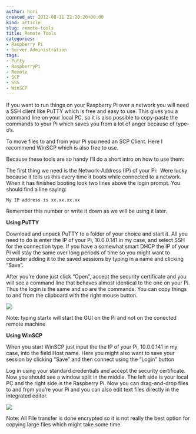 ```yaml
---
author: hori
created_at: 2012-08-11 22:20:20+00:00
kind: article
slug: remote-tools
title: Remote Tools
categories:
- Raspberry Pi
- Server Administration
tags:
- Putty
- RaspberryPi
- Remote
- SCP
- SSS
- WinSCP
---
```


If you want to run things on your Raspberry Pi over a network you will need a SSH client like PuTTY which is free and easy to use. This gives you a command line on your local PC, so it is also possible to copy-paste the commands to your Pi which saves you from a lot of anger because of type-o’s.

To move files to and from your Pi you need an SCP Client. Here I recommend WinSCP which is also free to use.

Because these tools are so handy I’ll do a short intro on how to use them:

The first thing we need is the Network-Address (IP) of your Pi:  Were lucky because it tells us this every time it boots while connected to a network. When it has finished booting look two lines above the login prompt. You should find a line saying:

    
    My IP address is xx.xx.xx.xx


Remember this number or write it down as we will be using it later.

**Using PuTTY**

Download and unpack PuTTY to a folder of your choice and start it. All you need to do is enter the IP of your Pi, 10.0.0.141 in my case, and select SSH for the connection type. If you have a somewhat smart DHCP the IP of your Pi will stay the same over long periods of time so you might want to consider adding it to the saved sessions by typing in a name and clicking “Save”.

After you’re done just click “Open”, accept the security certificate and you will see a command line that behaves almost identical to the one on your Pi. Thus the login is the same and so are the commands. You can copy things to and from the clipboard with the right mouse button.

![](/images/2012/putty2-300x233.jpg)

Note: typing startx will start the GUI on the Pi and not on the conected remote machine

**Using WinSCP**

When you start WinSCP just input the the IP of your Pi, 10.0.0.141 in my case, into the field Host name. Here you might also want to save your session by clicking “Save” and then connect using the “Login” button

Log in using your standard credentials and accept the security certificate. Now you should see a window split in the middle. The left side is your local PC and the right side is the Raspberry Pi. Now you can drag-and-drop files to and from you’re your Pi and you can also edit text files directly in the integrated editor.

![](/images/2012/winscp2-300x229.jpg)

Note: All File transfer is done encrypted so it is not really the best option for copying large files which might take some time.
